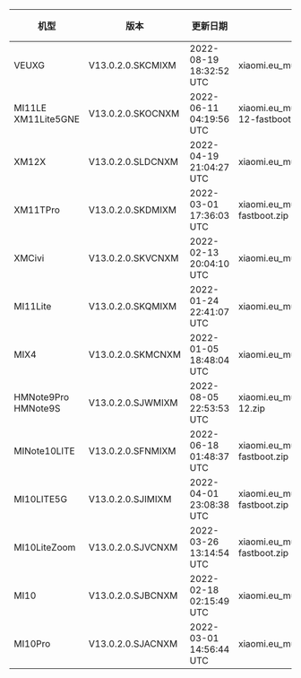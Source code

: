 | 机型 | 版本 | 更新日期 | 文件名 | 大小 | 下载链接 |
| ---- | ---- | ---- | ---- | ---- | ---- |
| VEUXG | V13.0.2.0.SKCMIXM | 2022-08-19 18:32:52 UTC | xiaomi.eu_multi_VEUXG_V13.0.2.0.SKCMIXM_v13-12-fastboot.zip | 3.7 GB | [SourceForge](https://sourceforge.net/projects/xiaomi-eu-multilang-miui-roms/files/xiaomi.eu/MIUI-STABLE-RELEASES/MIUIv13/xiaomi.eu_multi_VEUXG_V13.0.2.0.SKCMIXM_v13-12-fastboot.zip/download) |
| MI11LE XM11Lite5GNE | V13.0.2.0.SKOCNXM | 2022-06-11 04:19:56 UTC | xiaomi.eu_multi_MI11LE_XM11Lite5GNE_V13.0.2.0.SKOCNXM_v13-12-fastboot.zip | 4.2 GB | [SourceForge](https://sourceforge.net/projects/xiaomi-eu-multilang-miui-roms/files/xiaomi.eu/MIUI-STABLE-RELEASES/MIUIv13/xiaomi.eu_multi_MI11LE_XM11Lite5GNE_V13.0.2.0.SKOCNXM_v13-12-fastboot.zip/download) |
| XM12X | V13.0.2.0.SLDCNXM | 2022-04-19 21:04:27 UTC | xiaomi.eu_multi_XM12X_V13.0.2.0.SLDCNXM_v13-12-fastboot.zip | 4.1 GB | [SourceForge](https://sourceforge.net/projects/xiaomi-eu-multilang-miui-roms/files/xiaomi.eu/MIUI-STABLE-RELEASES/MIUIv13/xiaomi.eu_multi_XM12X_V13.0.2.0.SLDCNXM_v13-12-fastboot.zip/download) |
| XM11TPro | V13.0.2.0.SKDMIXM | 2022-03-01 17:36:03 UTC | xiaomi.eu_multi_XM11TPro_V13.0.2.0.SKDMIXM_v13-12-fastboot.zip | 4.2 GB | [SourceForge](https://sourceforge.net/projects/xiaomi-eu-multilang-miui-roms/files/xiaomi.eu/MIUI-STABLE-RELEASES/MIUIv13/xiaomi.eu_multi_XM11TPro_V13.0.2.0.SKDMIXM_v13-12-fastboot.zip/download) |
| XMCivi | V13.0.2.0.SKVCNXM | 2022-02-13 20:04:10 UTC | xiaomi.eu_multi_XMCivi_V13.0.2.0.SKVCNXM_v13-12-fastboot.zip | 4.6 GB | [SourceForge](https://sourceforge.net/projects/xiaomi-eu-multilang-miui-roms/files/xiaomi.eu/MIUI-STABLE-RELEASES/MIUIv13/xiaomi.eu_multi_XMCivi_V13.0.2.0.SKVCNXM_v13-12-fastboot.zip/download) |
| MI11Lite | V13.0.2.0.SKQMIXM | 2022-01-24 22:41:07 UTC | xiaomi.eu_multi_MI11Lite_V13.0.2.0.SKQMIXM_v13-12-fastboot.zip | 3.5 GB | [SourceForge](https://sourceforge.net/projects/xiaomi-eu-multilang-miui-roms/files/xiaomi.eu/MIUI-STABLE-RELEASES/MIUIv13/xiaomi.eu_multi_MI11Lite_V13.0.2.0.SKQMIXM_v13-12-fastboot.zip/download) |
| MIX4 | V13.0.2.0.SKMCNXM | 2022-01-05 18:48:04 UTC | xiaomi.eu_multi_MIX4_V13.0.2.0.SKMCNXM_v13-12-fastboot.zip | 4.7 GB | [SourceForge](https://sourceforge.net/projects/xiaomi-eu-multilang-miui-roms/files/xiaomi.eu/MIUI-STABLE-RELEASES/MIUIv13/xiaomi.eu_multi_MIX4_V13.0.2.0.SKMCNXM_v13-12-fastboot.zip/download) |
| HMNote9Pro HMNote9S | V13.0.2.0.SJWMIXM | 2022-08-05 22:53:53 UTC | xiaomi.eu_multi_HMNote9Pro_HMNote9S_V13.0.2.0.SJWMIXM_v13-12.zip | 3.2 GB | [SourceForge](https://sourceforge.net/projects/xiaomi-eu-multilang-miui-roms/files/xiaomi.eu/MIUI-STABLE-RELEASES/MIUIv13/xiaomi.eu_multi_HMNote9Pro_HMNote9S_V13.0.2.0.SJWMIXM_v13-12.zip/download) |
| MINote10LITE | V13.0.2.0.SFNMIXM | 2022-06-18 01:48:37 UTC | xiaomi.eu_multi_MINote10LITE_V13.0.2.0.SFNMIXM_v13-12-fastboot.zip | 3.5 GB | [SourceForge](https://sourceforge.net/projects/xiaomi-eu-multilang-miui-roms/files/xiaomi.eu/MIUI-STABLE-RELEASES/MIUIv13/xiaomi.eu_multi_MINote10LITE_V13.0.2.0.SFNMIXM_v13-12-fastboot.zip/download) |
| MI10LITE5G | V13.0.2.0.SJIMIXM | 2022-04-01 23:08:38 UTC | xiaomi.eu_multi_MI10LITE5G_V13.0.2.0.SJIMIXM_v13-12-fastboot.zip | 3.8 GB | [SourceForge](https://sourceforge.net/projects/xiaomi-eu-multilang-miui-roms/files/xiaomi.eu/MIUI-STABLE-RELEASES/MIUIv13/xiaomi.eu_multi_MI10LITE5G_V13.0.2.0.SJIMIXM_v13-12-fastboot.zip/download) |
| MI10LiteZoom | V13.0.2.0.SJVCNXM | 2022-03-26 13:14:54 UTC | xiaomi.eu_multi_MI10LiteZoom_V13.0.2.0.SJVCNXM_v13-12-fastboot.zip | 3.8 GB | [SourceForge](https://sourceforge.net/projects/xiaomi-eu-multilang-miui-roms/files/xiaomi.eu/MIUI-STABLE-RELEASES/MIUIv13/xiaomi.eu_multi_MI10LiteZoom_V13.0.2.0.SJVCNXM_v13-12-fastboot.zip/download) |
| MI10 | V13.0.2.0.SJBCNXM | 2022-02-18 02:15:49 UTC | xiaomi.eu_multi_MI10_V13.0.2.0.SJBCNXM_v13-12-fastboot.zip | 3.9 GB | [SourceForge](https://sourceforge.net/projects/xiaomi-eu-multilang-miui-roms/files/xiaomi.eu/MIUI-STABLE-RELEASES/MIUIv13/xiaomi.eu_multi_MI10_V13.0.2.0.SJBCNXM_v13-12-fastboot.zip/download) |
| MI10Pro | V13.0.2.0.SJACNXM | 2022-03-01 14:56:44 UTC | xiaomi.eu_multi_MI10Pro_V13.0.2.0.SJACNXM_v13-12-fastboot.zip | 3.9 GB | [SourceForge](https://sourceforge.net/projects/xiaomi-eu-multilang-miui-roms/files/xiaomi.eu/MIUI-STABLE-RELEASES/MIUIv13/xiaomi.eu_multi_MI10Pro_V13.0.2.0.SJACNXM_v13-12-fastboot.zip/download) |
